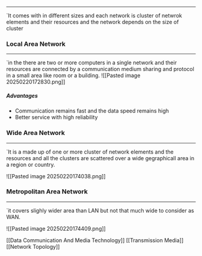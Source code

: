 
---
`It comes with in different sizes and each network is cluster of netwrok elements and their resources and the network depends on the size of cluster
### Local Area Network

---
`in the there are two or more computers in a single network and their resources are connected by a communication medium sharing and protocol in a small area like room or a building.
![[Pasted image 20250220172830.png]]

##### Advantages
- Communication remains fast and the data speed remains high
- Better service with high reliability
### Wide Area Network

---
`It is a made up of one or more cluster of network elements and the resources and all the clusters are scattered over a wide gegraphicall area in a region or country.

![[Pasted image 20250220174038.png]]

### Metropolitan Area Network

---
`it covers slighly wider area than LAN but not that much wide to consider as WAN.

![[Pasted image 20250220174409.png]]

[[Data Communication And Media Technology]]
[[Transmission Media]]
[[Network Topology]]
